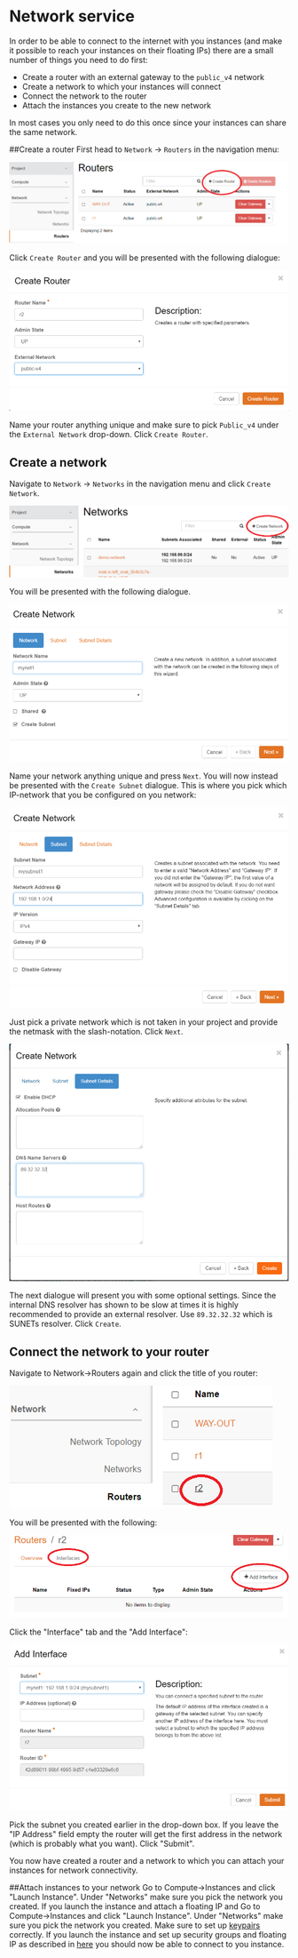 # Network service

In order to be able to connect to the internet with you instances (and make it possible to reach your instances on their floating IPs) there are a small number of things you need to do first:

+ Create a router with an external gateway to the `public_v4` network
+ Create a network to which your instances will connect
+ Connect the network to the router
+ Attach the instances you create to the new network

In most cases you only need to do this once since your instances can share the same network.

##Create a router
First head to `Network` -> `Routers` in the navigation menu:

![Create router](../images/create-router.png)

Click `Create Router` and you will be presented with the following dialogue:

![Create router dialogue](../images/create-router-dia.png)

Name your router anything unique and make sure to pick `Public_v4` under the `External Network` drop-down. Click `Create Router`.

## Create a network
Navigate to `Network` -> `Networks` in the navigation menu and click `Create Network`.

![Create network](../images/create-network.png)

You will be presented with the following dialogue.

![Create network dialogue 1](../images/create-network-dia1.png)

Name your network anything unique and press `Next`. You will now instead be presented with the `Create Subnet` dialogue. This is where you pick which IP-network that you be configured on you network:

![Create subnet dialogue](../images/create-subnet-dia.png)

Just pick a private network which is not taken in your project and provide the netmask with the slash-notation. Click `Next`.

![Create network dialogue 2](../images/create-network-dia2.png)

The next dialogue will present you with some optional settings. Since the internal DNS resolver has shown to be slow at times it is highly recommended to provide an external resolver. Use `89.32.32.32` which is SUNETs resolver. Click `Create`.

## Connect the network to your router
Navigate to Network->Routers again and click the title of you router:

![Router configuration 1](../images/router-conf-1.png)

You will be presented with the following:

![Router configuration 2](../images/router-conf-2.png)

Click the "Interface" tab and the "Add Interface":

![Router configuration 3](../images/router-conf-3.png)

Pick the subnet you created earlier in the drop-down box. If you leave the "IP Address" field empty the router will get the first address in the network (which is probably what you want). Click "Submit".

You now have created a router and a network to which you can attach your instances for network connectivity.

##Attach instances to your network
Go to Compute->Instances and click "Launch Instance". Under "Networks" make sure you pick the network you created. If you launch the instance and attach a floating IP and
Go to Compute->Instances and click "Launch Instance". Under "Networks" make sure you pick the network you created. Make sure to set up [keypairs](keypairs.md) correctly. If you launch the instance and set up security groups and floating IP as described in [here](getting-started-legacy.md) you should now be able to connect to you instance.
